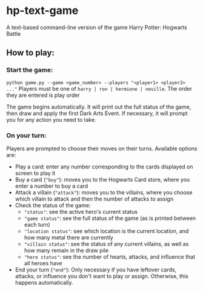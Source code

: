 # hp-text-game
A text-based command-line version of the game Harry Potter: Hogwarts Battle

## How to play:
### Start the game: 
`python game.py --game <game_number> --players "<player1> <player2> ..."`
Players must be one of `harry | ron | hermione | neville`. The order they are entered is play order

The game begins automatically. It will print out the full status of the game, then draw and apply the first Dark Arts Event. If necessary, it will prompt you for any action you need to take.

### On your turn:
Players are prompted to choose their moves on their turns. Available options are:
* Play a card: enter any number corresponding to the cards displayed on screen to play it
* Buy a card (`"buy"`): moves you to the Hogwarts Card store, where you enter a number to buy a card
* Attack a villain (`"attack"`): moves you to the villains, where you choose which villain to attack and then the number of attacks to assign
* Check the status of the game:
   * `"status"`: see the active hero's current status
   * `"game status"`: see the full status of the game (as is printed between each turn)
   * `"location status"`: see which location is the current location, and how many metal there are currently
   * `"villain status"`: see the status of any current villains, as well as how many remain in the draw pile
   * `"hero status"`: see the number of hearts, attacks, and influence that all heroes have
* End your turn (`"end"`): Only necessary if you have leftover cards, attacks, or influence you don't want to play or assign. Otherwise, this happens automatically.
